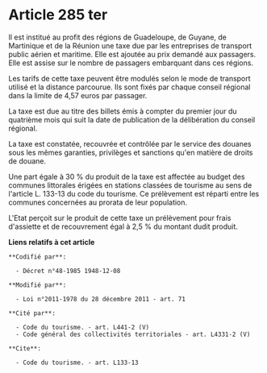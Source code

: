 # Article 285 ter

Il est institué au profit des régions de Guadeloupe, de Guyane, de Martinique et de la Réunion une taxe due par les
entreprises de transport public aérien et maritime. Elle est ajoutée au prix demandé aux passagers. Elle est assise sur le
nombre de passagers embarquant dans ces régions. 

Les tarifs de cette taxe peuvent être modulés selon le mode de transport utilisé et la distance parcourue. Ils sont fixés par
chaque conseil régional dans la limite de 4,57 euros par passager. 

La taxe est due au titre des billets émis à compter du premier jour du quatrième mois qui suit la date de publication de la
délibération du conseil régional. 

La taxe est constatée, recouvrée et contrôlée par le service des douanes sous les mêmes garanties, privilèges et sanctions
qu'en matière de droits de douane. 

Une part égale à 30 % du produit de la taxe est affectée au budget des communes littorales érigées en stations classées de
tourisme au sens de l'article L. 133-13 du code du tourisme. Ce prélèvement est réparti entre les communes concernées au
prorata de leur population. 

L'Etat perçoit sur le produit de cette taxe un prélèvement pour frais d'assiette et de recouvrement égal à 2,5 % du montant
dudit produit.

**Liens relatifs à cet article**

	**Codifié par**:

	  - Décret n°48-1985 1948-12-08

	**Modifié par**:

	  - Loi n°2011-1978 du 28 décembre 2011 - art. 71

	**Cité par**:

	  - Code du tourisme. - art. L441-2 (V)
	  - Code général des collectivités territoriales - art. L4331-2 (V)

	**Cite**:

	  - Code du tourisme. - art. L133-13
